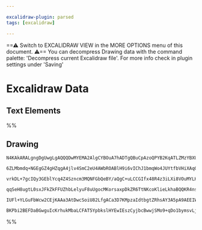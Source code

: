 ```yaml
---

excalidraw-plugin: parsed
tags: [excalidraw]

---
```

==⚠  Switch to EXCALIDRAW VIEW in the MORE OPTIONS menu of this document. ⚠== You can decompress Drawing data with the command palette: 'Decompress current Excalidraw file'. For more info check in plugin settings under 'Saving'


# Excalidraw Data
## Text Elements
%%
## Drawing
```compressed-json
N4KAkARALgngDgUwgLgAQQQDwMYEMA2AlgCYBOuA7hADTgQBuCpAzoQPYB2KqATLZMzYBXUtiRoIACyhQ4zZAHoFAc0JRJQgEYA6bGwC2CgF7N6hbEcK4OCtptbErHALRY8RMpWdx8Q1TdIEfARcZgRmBShcZQUebQA2bR4aOiCEfQQOKGZuAG1wMFAwYogSbgghABEARgBZCgAtAH0AVk0AMXoACQBhADMhYgAFSoBOeIArFOLIWERywOwojmVg

6ZLMbmdq+NGEgGZ4gHZqgA4jlv4SmC2eU4AWbROABlH9i6vIChJ1bmqWo4JUYtfbVHiXAqQSQIQjKaR/FrVJJnD6QiDWVbiVDPT4QZhQUhsADWCB6bHwbFI5QAxNUEHS6etIJpcNgicpCUIOMQyRSqRICdZmHBcIEskyIH1CPh8ABlWBrCSCDwS/GEkkAdR+km4fDRauJCHlMEV6GVZVxnLhHHCOTQ1VxbBF2DUN3tzxxaI5wjgAEliHbULkALq4

vrkDL+7gcIQy3GEblYcq4Z4Szncm3MQNFGbQeBY/aQgC+uLCCGIfx48R4z3iLXi8VOuMYLHYXDQo2bTFYnAAcpwxAiwTtTi1nk20YRmJU0lBy9w+gQwrjNMJuQBRYIZLKBmNxtFCODEXBziv2o77Kuj0Zg55HI64ogcInR2P4R9sNnztCL/BhApFuAoZ0LgcBwPKJ5Yjm0DQhk5REHCUDrAwhAIBQABCrLsumPLkpSNJ9IRRHIdgIhilAvpzvo8r

qqSeH8ugtL0sxJFkZkFFUZhbLelyuF8uUgocMKorsaxpDkZR6TtNKcoKlieLkhaBQQKR4nsZJ1EEoaWrEL8aB6iUqkSVRNGGsapoKSqVwqWxWQaQASsI1q2n81lGepVEAPLOq6fwem5tkcVJnBQO0uD6NKbqoBChmBRp7QhbKhBGFiNYBWpdlUQAKlgUAAIIIe26DBH0SHpcZ6QQaQ+XiWwFDQrgZ6oHu77Ke5mXpOu3J5bV9UhE16K9WJFX6D1h

IUFl+YLGuFbWcw2CEjKAAa3AtDwcSoiU82LfgACa3D7KMpzaIdtbgtZRhsAY3A5pA9AEEIWLVAB5Ueekjm8ZmgYQDhyEciQSUpbqnolP9xDyggcCrdZYO1GwxAIF1uCaMETW/suylg7y+FoLdEDoeSA2kMoLIABQ8NUD68JT1DU1TzzaC0ACUEr2QgyixqKCwk7g5P7DivD87TPBC9ijMsy9bWBaZJLeVAba7m+1nhuFCBs4mpAJsoN1opkyOo9w

BKPbi2BEFDaBGwguIcKrhukMbaLCFAT5YpbkslHYEwIEszCyjbcBwwjSMo9+qDo1bymsvLjBZVd+A67mczyWEwRLG2EqkfiBiTfMaAtR+X5o0uEe5vgoT5WnMdx6+MoAeAJZ0FKwTZoBRZAA
```
%%